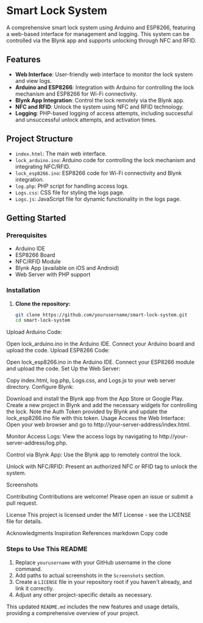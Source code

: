 # Smart Lock System

A comprehensive smart lock system using Arduino and ESP8266, featuring a web-based interface for management and logging. This system can be controlled via the Blynk app and supports unlocking through NFC and RFID.

## Features

- **Web Interface**: User-friendly web interface to monitor the lock system and view logs.
- **Arduino and ESP8266**: Integration with Arduino for controlling the lock mechanism and ESP8266 for Wi-Fi connectivity.
- **Blynk App Integration**: Control the lock remotely via the Blynk app.
- **NFC and RFID**: Unlock the system using NFC and RFID technology.
- **Logging**: PHP-based logging of access attempts, including successful and unsuccessful unlock attempts, and activation times.

## Project Structure

- `index.html`: The main web interface.
- `lock_arduino.ino`: Arduino code for controlling the lock mechanism and integrating NFC/RFID.
- `lock_esp8266.ino`: ESP8266 code for Wi-Fi connectivity and Blynk integration.
- `log.php`: PHP script for handling access logs.
- `Logs.css`: CSS file for styling the logs page.
- `Logs.js`: JavaScript file for dynamic functionality in the logs page.

## Getting Started

### Prerequisites

- Arduino IDE
- ESP8266 Board
- NFC/RFID Module
- Blynk App (available on iOS and Android)
- Web Server with PHP support

### Installation

1. **Clone the repository:**

   ```sh
   git clone https://github.com/yourusername/smart-lock-system.git
   cd smart-lock-system
Upload Arduino Code:

Open lock_arduino.ino in the Arduino IDE.
Connect your Arduino board and upload the code.
Upload ESP8266 Code:

Open lock_esp8266.ino in the Arduino IDE.
Connect your ESP8266 module and upload the code.
Set Up the Web Server:

Copy index.html, log.php, Logs.css, and Logs.js to your web server directory.
Configure Blynk:

Download and install the Blynk app from the App Store or Google Play.
Create a new project in Blynk and add the necessary widgets for controlling the lock.
Note the Auth Token provided by Blynk and update the lock_esp8266.ino file with this token.
Usage
Access the Web Interface:
Open your web browser and go to http://your-server-address/index.html.

Monitor Access Logs:
View the access logs by navigating to http://your-server-address/log.php.

Control via Blynk App:
Use the Blynk app to remotely control the lock.

Unlock with NFC/RFID:
Present an authorized NFC or RFID tag to unlock the system.

Screenshots



Contributing
Contributions are welcome! Please open an issue or submit a pull request.

License
This project is licensed under the MIT License - see the LICENSE file for details.

Acknowledgments
Inspiration
References
markdown
Copy code

### Steps to Use This README

1. Replace `yourusername` with your GitHub username in the clone command.
2. Add paths to actual screenshots in the `Screenshots` section.
3. Create a `LICENSE` file in your repository root if you haven't already, and link it correctly.
4. Adjust any other project-specific details as necessary.

This updated `README.md` includes the new features and usage details, providing a comprehensive overview of your project.
